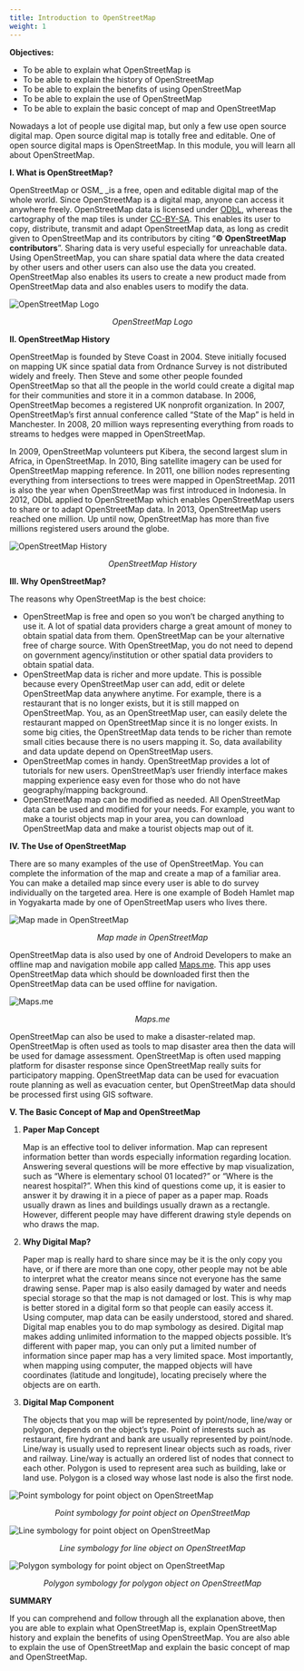 ```yaml
---
title: Introduction to OpenStreetMap
weight: 1
---
```


**Objectives:**



*   To be able to explain what OpenStreetMap is
*   To be able to explain the history of OpenStreetMap
*   To be able to explain the benefits of using OpenStreetMap
*   To be able to explain the use of OpenStreetMap
*   To be able to explain the basic concept of map and OpenStreetMap

Nowadays a lot of people use digital map, but only a few use open source digital map. Open source digital map is totally free and editable. One of open source digital maps is OpenStreetMap. In this module, you will learn all about OpenStreetMap.

**I. What is OpenStreetMap?**

OpenStreetMap or OSM_ _is a free, open and editable digital map of the whole world. Since OpenStreetMap is a digital map, anyone can access it anywhere freely. OpenStreetMap data is licensed under [ODbL](https://opendatacommons.org/licenses/odbl/), whereas the cartography of the map tiles is under [CC-BY-SA](https://creativecommons.org/licenses/by-sa/2.0/). This enables its user to  copy, distribute, transmit and adapt OpenStreetMap data, as long as credit given to OpenStreetMap and its contributors by citing “**© OpenStreetMap contributors**”. Sharing data is very useful especially for unreachable data. Using OpenStreetMap, you can share spatial data where the data created by other users and other users can also use the data you created. OpenStreetMap also enables its users to create a new product made from OpenStreetMap data and also enables users to modify the data.

![OpenStreetMap Logo](/en/images/03-JOSM/01-Pengenalan-OSM/images/0101_logo_osm.png)
<p align="center"><i>OpenStreetMap Logo</i></p>

**II. OpenStreetMap History**

OpenStreetMap is founded by Steve Coast in 2004. Steve initially focused on mapping UK since spatial data from Ordnance Survey is not distributed widely and freely. Then Steve and some other people founded OpenStreetMap so that all the people in the world could create a digital map for their communities and store it in a common database. In 2006, OpenStreetMap becomes a registered UK nonprofit organization. In 2007, OpenStreetMap’s first annual conference called “State of the Map” is held in Manchester. In 2008, 20 million ways representing everything from roads to streams to hedges were mapped in OpenStreetMap. 

In 2009, OpenStreetMap volunteers put Kibera, the second largest slum in Africa, in OpenStreetMap. In 2010, Bing satellite imagery can be used for OpenStreetMap mapping reference. In 2011, one billion nodes representing everything from intersections to trees were mapped in OpenStreetMap. 2011 is also the year when OpenStreetMap was first introduced in Indonesia. In 2012, ODbL applied to OpenStreetMap which enables OpenStreetMap users to share or to adapt OpenStreetMap data. In 2013, OpenStreetMap users reached one million. Up until now, OpenStreetMap has more than five millions registered users around the globe.

![OpenStreetMap History](/en/images/03-JOSM/01-Pengenalan-OSM/images/0102_alur_sejarah.png)
<p align="center"><i>OpenStreetMap History</i></p>


**III. Why OpenStreetMap?**

The reasons why OpenStreetMap is the best choice:



*   OpenStreetMap is free and open so you won’t be charged anything to use it. A lot of spatial data providers charge a great amount of money to obtain spatial data from them. OpenStreetMap can be your alternative free of charge source. With OpenStreetMap, you do not need to depend on government agency/institution or other spatial data providers to obtain spatial data.
*   OpenStreetMap data is richer and more update. This is possible because every OpenStreetMap user can add, edit or delete OpenStreetMap data anywhere anytime. For example, there is a restaurant that is no longer exists, but it is still mapped on OpenStreetMap. You, as an OpenStreetMap user, can easily delete the restaurant mapped on OpenStreetMap since it is no longer exists. In some big cities, the OpenStreetMap data tends to be richer than remote small cities because there is no users mapping it. So, data availability and data update depend on OpenStreetMap users.
*   OpenStreetMap comes in handy. OpenStreetMap provides a lot of tutorials for new users. OpenStreetMap’s user friendly interface makes mapping experience easy even for those who do not have geography/mapping background.
*   OpenStreetMap map can be modified as needed. All OpenStreetMap data can be used and modified for your needs. For example, you want to make a tourist objects map in your area, you can download OpenStreetMap data and make a tourist objects map out of it.

**IV. The Use of OpenStreetMap**

There are so many examples of the use of OpenStreetMap. You can complete the information of the map and create a map of a familiar area. You can make a detailed map since every user is able to do survey individually on the targeted area. Here is one example of Bodeh Hamlet map in Yogyakarta made by one of OpenStreetMap users who lives there.

![Map made in OpenStreetMap](/en/images/03-JOSM/01-Pengenalan-OSM/images/0103_contoh_peta.png)
<p align="center"><i>Map made in OpenStreetMap</i></p>

OpenStreetMap data is also used by one of Android Developers to make an offline map and navigation mobile app called [Maps.me](http://maps.me/). This app uses OpenStreetMap data which should be downloaded first then the OpenStreetMap data can be used offline for navigation.

![Maps.me](/en/images/03-JOSM/01-Pengenalan-OSM/images/0104_maps_me.png)
<p align="center"><i>Maps.me</i></p>

OpenStreetMap can also be used to make a disaster-related map. OpenStreetMap is often used as tools to map disaster area then the data will be used for damage assessment. OpenStreetMap is often used mapping platform for disaster response since OpenStreetMap really suits for participatory mapping. OpenStreetMap data can be used for evacuation route planning as well as evacuation center, but OpenStreetMap data should be processed first using GIS software.

**V. The Basic Concept of Map and OpenStreetMap**



1. **Paper Map Concept**

    Map is an effective tool to deliver information. Map can represent information better than words especially information regarding location. Answering several questions will be more effective by map visualization, such as “Where is elementary school 01 located?” or “Where is the nearest hospital?”. When this kind of questions come up, it is easier to answer it by drawing it in a piece of paper as a paper map. Roads usually drawn as lines and buildings usually drawn as a rectangle. However, different people may have different drawing style depends on who draws the map.

2. **Why Digital Map?**

    Paper map is really hard to share since may be it is the only copy you have, or if there are more than one copy, other people may not be able to interpret what the creator means since not everyone has the same drawing sense. Paper map is also easily damaged by water and needs special storage so that the map is not damaged or lost. This is why map is better stored in a digital form so that people can easily access it. Using computer, map data can be easily understood, stored and shared. Digital map enables you to do map symbology as desired. Digital map makes adding unlimited information to the mapped objects possible. It’s different with paper map, you can only put a limited number of information since paper map has a very limited space. Most importantly, when mapping using computer, the mapped objects will have coordinates (latitude and longitude), locating precisely where the objects are on earth.

3. **Digital Map Component**

    The objects that you map will be represented by point/node, line/way or polygon, depends on the object’s type. Point of interests such as restaurant, fire hydrant and bank are usually represented by point/node. Line/way is usually used to represent linear objects such as roads, river and railway. Line/way is actually an ordered list of nodes that connect to each other. Polygon is used to represent area such as building, lake or land use. Polygon is a closed way whose last node is also the first node.

![Point symbology for point object on OpenStreetMap](/en/images/03-JOSM/01-Pengenalan-OSM/images/0105_simbol_titik.png)
<p align="center"><i>Point symbology for point object on OpenStreetMap</i></p>
    
![Line symbology for point object on OpenStreetMap](/en/images/03-JOSM/01-Pengenalan-OSM/images/0106_simbol_garis.png)
<p align="center"><i>Line symbology for line object on OpenStreetMap</i></p>

![Polygon symbology for point object on OpenStreetMap](/en/images/03-JOSM/01-Pengenalan-OSM/images/0107_simbol_poligon.png)
<p align="center"><i>Polygon symbology for polygon object on OpenStreetMap</i></p>

**SUMMARY**

If you can comprehend and follow through all the explanation above, then you are able to explain what OpenStreetMap is, explain OpenStreetMap history and explain the benefits of using OpenStreetMap. You are also able to explain the use of OpenStreetMap and explain the basic concept of map and OpenStreetMap.